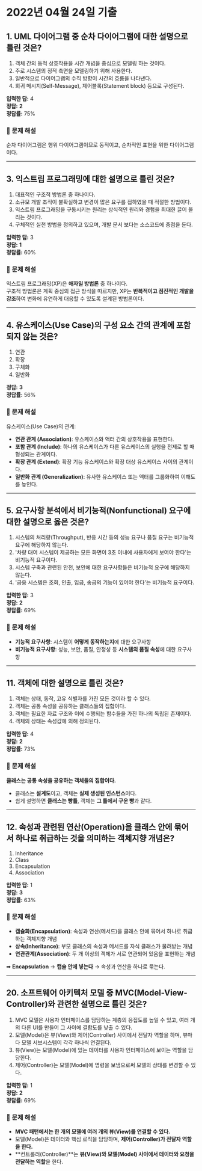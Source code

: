 # 2022년 04월 24일 기출

## 1. UML 다이어그램 중 순차 다이어그램에 대한 설명으로 틀린 것은?

1. 객체 간의 동적 상호작용을 시간 개념을 중심으로 모델링 하는 것이다.
2. 주로 시스템의 정적 측면을 모델링하기 위해 사용한다.
3. 일반적으로 다이어그램의 수직 방향이 시간의 흐름을 나타낸다.
4. 회귀 메시지(Self-Message), 제어블록(Statement block) 등으로 구성된다.

**입력한 답:** 4  
**정답:** **2**  
**정답률:** 75%  

### 📌 문제 해설  
순차 다이어그램은 행위 다이어그램이므로 동적이고, 순차적인 표현을 위한 다이어그램이다.

---

## 3. 익스트림 프로그래밍에 대한 설명으로 틀린 것은?  

1. 대표적인 구조적 방법론 중 하나이다.
2. 소규모 개발 조직이 불확실하고 변경이 많은 요구를 접하였을 때 적절한 방법이다.
3. 익스트림 프로그래밍을 구동시키는 원리는 상식적인 원리와 경험을 최대한 끌어 올리는 것이다.
4. 구체적인 실천 방법을 정의하고 있으며, 개발 문서 보다는 소스코드에 중점을 둔다.

**입력한 답:** 3  
**정답:** **1**  
**정답률:** 60%  

### 📌 문제 해설  
익스트림 프로그래밍(XP)은 **애자일 방법론** 중 하나이다.  
구조적 방법론은 계획 중심의 접근 방식을 따르지만, XP는 **반복적이고 점진적인 개발을 강조**하여 변화에 유연하게 대응할 수 있도록 설계된 방법론이다.

---

## 4. 유스케이스(Use Case)의 구성 요소 간의 관계에 포함되지 않는 것은?

1. 연관
2. 확장
3. 구체화
4. 일반화

**정답:** **3**  
**정답률:** 56%  

### 📌 문제 해설  
유스케이스(Use Case)의 관계:  
- **연관 관계 (Association)**: 유스케이스와 액터 간의 상호작용을 표현한다.  
- **포함 관계 (Include)**: 하나의 유스케이스가 다른 유스케이스의 실행을 전제로 할 때 형성되는 관계이다.  
- **확장 관계 (Extend)**: 확장 기능 유스케이스와 확장 대상 유스케이스 사이의 관계이다.  
- **일반화 관계 (Generalization)**: 유사한 유스케이스 또는 액터를 그룹화하여 이해도를 높인다.  

---

## 5. 요구사항 분석에서 비기능적(Nonfunctional) 요구에 대한 설명으로 옳은 것은?

1. 시스템의 처리량(Throughput), 반응 시간 등의 성능 요구나 품질 요구는 비기능적 요구에 해당하지 않는다.
2. '차량 대여 시스템이 제공하는 모든 화면이 3초 이내에 사용자에게 보여야 한다'는 비기능적 요구이다.
3. 시스템 구축과 관련된 안전, 보안에 대한 요구사항들은 비기능적 요구에 해당하지 않는다.
4. '금융 시스템은 조회, 인출, 입금, 송금의 기능이 있어야 한다'는 비기능적 요구이다.

**입력한 답:** 3  
**정답:** **2**  
**정답률:** 69%  

### 📌 문제 해설  
- **기능적 요구사항**: 시스템이 **어떻게 동작하는지**에 대한 요구사항  
- **비기능적 요구사항**: 성능, 보안, 품질, 안정성 등 **시스템의 품질 속성**에 대한 요구사항  

---

## 11. 객체에 대한 설명으로 틀린 것은?

1. 객체는 상태, 동작, 고유 식별자를 가진 모든 것이라 할 수 있다.
2. 객체는 공통 속성을 공유하는 클래스들의 집합이다.
3. 객체는 필요한 자료 구조와 이에 수행되는 함수들을 가진 하나의 독립된 존재이다.
4. 객체의 상태는 속성값에 의해 정의된다.

**입력한 답:** 4  
**정답:** **2**  
**정답률:** 73%  

### 📌 문제 해설  
**클래스는 공통 속성을 공유하는 객체들의 집합이다.**  
- 클래스는 **설계도**이고, 객체는 **실제 생성된 인스턴스**이다.  
- 쉽게 설명하면 **클래스는 빵틀**, 객체는 **그 틀에서 구운 빵**과 같다.

---

## 12. 속성과 관련된 연산(Operation)을 클래스 안에 묶어서 하나로 취급하는 것을 의미하는 객체지향 개념은?

1. Inheritance  
2. Class  
3. Encapsulation  
4. Association  

**입력한 답:** 1  
**정답:** **3**  
**정답률:** 63%  

### 📌 문제 해설  
- **캡슐화(Encapsulation)**: 속성과 연산(메서드)을 클래스 안에 묶어서 하나로 취급하는 객체지향 개념  
- **상속(Inheritance)**: 부모 클래스의 속성과 메서드를 자식 클래스가 물려받는 개념  
- **연관관계(Association)**: 두 개 이상의 객체가 서로 연관되어 있음을 표현하는 개념  

➡ **Encapsulation** → **캡슐 안에 넣는다** → 속성과 연산을 하나로 묶는다.

---

## 20. 소프트웨어 아키텍처 모델 중 MVC(Model-View-Controller)와 관련한 설명으로 틀린 것은?

1. MVC 모델은 사용자 인터페이스를 담당하는 계층의 응집도를 높일 수 있고, 여러 개의 다른 UI를 만들어 그 사이에 결합도를 낮출 수 있다.
2. 모델(Model)은 뷰(View)와 제어(Controller) 사이에서 전달자 역할을 하며, 뷰마다 모델 서브시스템이 각각 하나씩 연결된다.
3. 뷰(View)는 모델(Model)에 있는 데이터를 사용자 인터페이스에 보이는 역할을 담당한다.
4. 제어(Controller)는 모델(Model)에 명령을 보냄으로써 모델의 상태를 변경할 수 있다.

**입력한 답:** 1  
**정답:** **2**  
**정답률:** 69%  

### 📌 문제 해설  
- **MVC 패턴에서는 한 개의 모델에 여러 개의 뷰(View)를 연결할 수 있다.**  
- 모델(Model)은 데이터와 핵심 로직을 담당하며, **제어(Controller)가 전달자 역할을 한다.**  
- **컨트롤러(Controller)**는 **뷰(View)와 모델(Model) 사이에서 데이터와 요청을 전달하는 역할**을 한다.  
